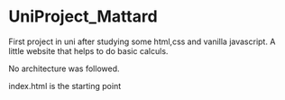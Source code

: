 # UniProject_Mattard

First project in uni after studying some html,css and vanilla javascript.
A little website that helps to do basic calculs.

No architecture was followed.

index.html is the starting point
